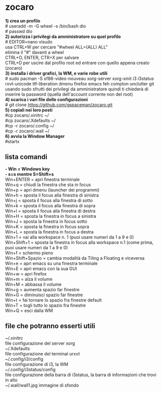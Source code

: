 # zocaro

**1) crea un profilo** <br/>
\# useradd -m -G wheel -s /bin/bash dio<br/>
\# passwd dio<br/>
**2) autorizza i privilegi da amministratore su quel profilo** <br/>
\# EDITOR=nano visudo<br/>
usa CTRL+W per cercare "#wheel ALL=(ALL) ALL"<br/>
elimina il "#" davanti a wheel<br/>
CTRL+O, ENTER, CTR+X per salvare<br/>
CTRL+D per uscire dal profilo root ed entrare con quello appena creato (zocaro)<br/>
**3) installa i driver grafici, la WM, e varie robe utili** <br/>
\# sudo pacman -S xf86-video-nouveau xorg-server xorg-xinit i3 i3status rxvt-unicode ttf-liberation dmenu firefox emacs feh compton unclutter git<br/>
usando sudo sfrutti dei privilegi da amministratore quindi ti chiederà di inserire la password (quella dell'account corrente non del root)<br/>
**4) scarica i vari file delle configurazioni**<br/>
\# git clone https://github.com/gspaceman/zocaro.git<br/>
**5) copiali nei loro posti**<br/>
\#cp zocaro/.xinitrc ~/<br/>
\#cp zocaro/.Xdefaults ~/<br/>
\#cp -r zocaro/.config ~/ <br/>
\#cp -r zocaro/.wall ~/<br/>
**6) avvia la Window Manager**<br/>
\#startx<br/>

<h2>lista comandi </h2>

**- Win = Windows key** <br/>
**- s=s mentre S=Shift+s**<br/>
Win+ENTER = apri finestra terminale<br/>
Win+q = chiudi la finestra che sta in focus<br/>
Win+p = apri dmenu (launcher dei programmi)<br/>
Win+h = sposta il focus alla finestra di sinistra<br/>
Win+j = sposta il focus alla finestra di sotto<br/>
Win+k = sposta il focus alla finestra di sopra<br/>
Win+l = sposta il focus alla finestra di destra<br/>
Win+H = sposta la finestra in focus a sinistra</br>
Win+J = sposta la finestra in focus sotto</br>
Win+K = sposta la finestra in focus sopra</br>
Win+L = sposta la finestra in focus a destra</br>
Win+1 = vai alla workspace n. 1 (puoi usare numeri da 1 a 9 e 0)</br>
Win+Shift+1 = sposta la finestra in focus alla workspace n.1 (come prima, puoi usare numeri da 1 a 9 e 0)</br>
Win+f = schermo pieno</br>
Win+Shift+Spazio = cambia modalità da Tiling a Floating e viceversa</br>
Win+e = apri emacs su una finestra terminale<br/>
Win+E = apri emacs con la sua GUI<br/>
Win+w = apri firefox<br/>
Win+m = alza il volume<br/>
Win+M = abbassa il volume<br/>
Win+g = aumenta spazio far finestre<br/>
Win+G = diminuisci spazio far finestre<br/>
Win+t = fai tornare lo spazio fra finestre default<br/>
Win+T = togli tutto lo spazio fra finestre<br/>
Win+Q = esci dalla WM<br/>

<h2>file che potranno esserti utili</h2>
~/.xinitrc<br/>
file configurazione del server xorg<br/>
~/.Xdefaults<br/>
file configurazione del terminal urxvt<br/>
~/.config/i3/config<br/>
file configurazione di i3, la WM<br/>
~/.config/i3status/config<br/>
file configurazione della barra di i3status, la barra di informazioni che trovi in alto<br/>
~/.wall/wall1.jpg 
immagine di sfondo
